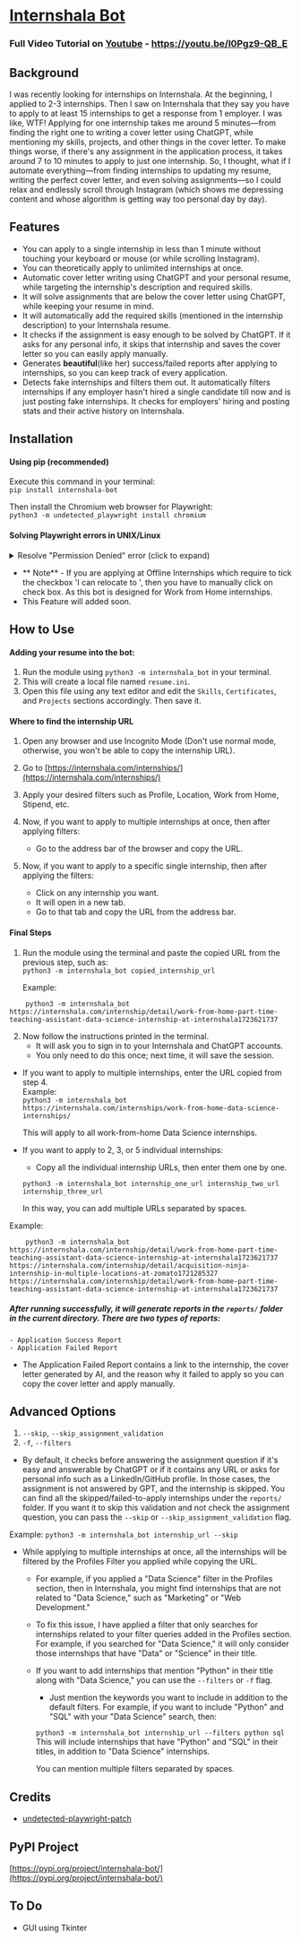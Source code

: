 # [Internshala Bot](https://pypi.org/project/internshala-bot/)

### Full Video Tutorial on [Youtube](https://youtu.be/l0Pgz9-QB_E) - <https://youtu.be/l0Pgz9-QB_E>

## Background

I was recently looking for internships on Internshala. At the beginning, I applied to 2-3 internships. Then I saw on Internshala that they say you have to apply to at least 15 internships to get a response from 1 employer. I was like, WTF! Applying for one internship takes me around 5 minutes—from finding the right one to writing a cover letter using ChatGPT, while mentioning my skills, projects, and other things in the cover letter. To make things worse, if there's any assignment in the application process, it takes around 7 to 10 minutes to apply to just one internship. So, I thought, what if I automate everything—from finding internships to updating my resume, writing the perfect cover letter, and even solving assignments—so I could relax and endlessly scroll through Instagram (which shows me depressing content and whose algorithm is getting way too personal day by day).

## Features
* You can apply to a single internship in less than 1 minute without touching your keyboard or mouse (or while scrolling Instagram).
* You can theoretically apply to unlimited internships at once.
* Automatic cover letter writing using ChatGPT and your personal resume, while targeting the internship's description and required skills.
* It will solve assignments that are below the cover letter using ChatGPT, while keeping your resume in mind.
* It will automatically add the required skills (mentioned in the internship description) to your Internshala resume.
* It checks if the assignment is easy enough to be solved by ChatGPT. If it asks for any personal info, it skips that internship and saves the cover letter so you can easily apply manually.
* Generates **beautiful**(like her) success/failed reports after applying to internships, so you can keep track of every application.
* Detects fake internships and filters them out. It automatically filters internships if any employer hasn't hired a single candidate till now and is just posting fake internships. It checks for employers' hiring and posting stats and their active history on Internshala.


## Installation

#### Using pip (recommended)
Execute this command in your terminal:    
`pip install internshala-bot`

Then install the Chromium web browser for Playwright:    
`python3 -m undetected_playwright install chromium`

#### Solving Playwright errors in UNIX/Linux

<details>

<summary>Resolve "Permission Denied" error (click to expand)</summary>

On UNIX-based OS, you might run into the following errors
```
Permission denied: '...python3.**/site-packages/undetected_playwright/driver/playwright.sh'
```
and
```
...python3.**/site-packages/undetected_playwright/driver/node: Permission denied
```

To resolve them, simply run
```shell
chmod +x <The path your terminal tells you>.sh
# so smth like: ...python3.**/site-packages/undetected_playwright/driver/playwright.sh
```
and
```
chmod +x <The path your terminal tells you for node>
# so smth like: ...python3.**/site-packages/undetected_playwright/driver/node
```

</details>

* ** Note** - If you are applying at Offline Internships which require to tick the checkbox 'I can relocate to <Location>', then you have to manually click on check box. As this bot is designed for Work from Home internships. 
* This Feature will added soon.


## How to Use

#### Adding your resume into the bot:
1. Run the module using `python3 -m internshala_bot` in your terminal.
2. This will create a local file named `resume.ini`.
3. Open this file using any text editor and edit the `Skills`, `Certificates`, and `Projects` sections accordingly. Then save it.

#### Where to find the internship URL
1. Open any browser and use Incognito Mode (Don't use normal mode, otherwise, you won't be able to copy the internship URL).
2. Go to [https://internshala.com/internships/](https://internshala.com/internships/)
3. Apply your desired filters such as Profile, Location, Work from Home, Stipend, etc.

4. Now, if you want to apply to multiple internships at once, then after applying filters:
    * Go to the address bar of the browser and copy the URL.

5. Now, if you want to apply to a specific single internship, then after applying the filters:
    * Click on any internship you want.
    * It will open in a new tab.
    * Go to that tab and copy the URL from the address bar.

#### Final Steps
1. Run the module using the terminal and paste the copied URL from the previous step, such as:    
    `python3 -m internshala_bot copied_internship_url`    

    Example:  
```    
    python3 -m internshala_bot https://internshala.com/internship/detail/work-from-home-part-time-teaching-assistant-data-science-internship-at-internshala1723621737
```

2. Now follow the instructions printed in the terminal.
    - It will ask you to sign in to your Internshala and ChatGPT accounts.
    - You only need to do this once; next time, it will save the session.

* If you want to apply to multiple internships, enter the URL copied from step 4.    
    Example:    
        `python3 -m internshala_bot https://internshala.com/internships/work-from-home-data-science-internships/`  

    This will apply to all work-from-home Data Science internships. 

* If you want to apply to 2, 3, or 5 individual internships:
    - Copy all the individual internship URLs, then enter them one by one.    

    `python3 -m internshala_bot internship_one_url internship_two_url internship_three_url`

    In this way, you can add multiple URLs separated by spaces.

Example:
```    
    python3 -m internshala_bot https://internshala.com/internship/detail/work-from-home-part-time-teaching-assistant-data-science-internship-at-internshala1723621737 https://internshala.com/internship/detail/acquisition-ninja-internship-in-multiple-locations-at-zomato1721285327 https://internshala.com/internship/detail/work-from-home-part-time-teaching-assistant-data-science-internship-at-internshala1723621737
```

##### After running successfully, it will generate reports in the `reports/` folder in the current directory. There are two types of reports: 
    - Application Success Report
    - Application Failed Report

* The Application Failed Report contains a link to the internship, the cover letter generated by AI, and the reason why it failed to apply so you can copy the cover letter and apply manually.

## Advanced Options
1. `--skip`, `--skip_assignment_validation`
2. `-f`, `--filters`

* By default, it checks before answering the assignment question if it's easy and answerable by ChatGPT or if it contains any URL or asks for personal info such as a LinkedIn/GitHub profile. In those cases, the assignment is not answered by GPT, and the internship is skipped. You can find all the skipped/failed-to-apply internships under the `reports/` folder.
If you want it to skip this validation and not check the assignment question, you can pass the `--skip` or `--skip_assignment_validation` flag.

Example:
    `python3 -m internshala_bot internship_url --skip`

* While applying to multiple internships at once, all the internships will be filtered by the Profiles Filter you applied while copying the URL. 
    - For example, if you applied a "Data Science" filter in the Profiles section, then in Internshala, you might find internships that are not related to "Data Science," such as "Marketing" or "Web Development."
    - To fix this issue, I have applied a filter that only searches for internships related to your filter queries added in the Profiles section. For example, if you searched for "Data Science," it will only consider those internships that have "Data" or "Science" in their title.
    - If you want to add internships that mention "Python" in their title along with "Data Science," you can use the `--filters` or `-f` flag.
        - Just mention the keywords you want to include in addition to the default filters. For example, if you want to include "Python" and "SQL" with your "Data Science" search, then:

        `python3 -m internshala_bot internship_url --filters python sql`
        This will include internships that have "Python" and "SQL" in their titles, in addition to "Data Science" internships.

        You can mention multiple filters separated by spaces.

## Credits
* [undetected-playwright-patch](https://pypi.org/project/undetected-playwright-patch/)


## PyPI Project 

[https://pypi.org/project/internshala-bot/](https://pypi.org/project/internshala-bot/)

## To Do
* GUI using Tkinter
